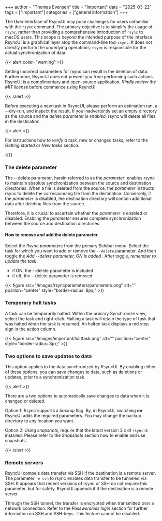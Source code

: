 +++
author = "Thomas Evensen"
title = "Important"
date = "2025-03-22"
tags = ["important"]
categories = ["general information"]
+++

The User Interface of RsyncUI may pose challenges for users unfamiliar with the `rsync` command. The primary objective is to simplify the usage of `rsync`, rather than providing a comprehensive introduction of `rsync` to macOS users. This scope is beyond the intended purpose of the interface. RsyncUI is a graphical layer atop the command-line tool `rsync`. It does not directly perform the underlying operations; `rsync` is responsible for the actual synchronization of data.

{{< alert color="warning" >}}

Setting incorrect parameters for rsync can result in the deletion of data. Furthermore, RsyncUI does not prevent you from performing such actions. RsyncUI is a complimentary and open-source application. *Kindly review the MIT license* before commence using RsyncUI.

{{< /alert >}}

Before executing a new task in RsyncUI, please perform an estimation run, a --dry-run, and inspect the result. If you inadvertently set an empty directory as the source and the *delete parameter* is *enabled*, rsync will delete all files in the destination.

{{< alert >}}

For instructions how to *verify a task*, new or changed tasks, refer to the *Getting started* or *New tasks*  section. 

{{</alert >}}

### The delete parameter

The --delete parameter, herein referred to as the *parameter*, enables rsync to maintain absolute synchronization between the source and destination directories. When a file is deleted from the source, the *parameter* instructs rsync to delete the corresponding file from the destination. Conversely, if the *parameter* is disabled, the destination directory will contain additional data after deleting files from the source.

Therefore, it is crucial to ascertain whether the *parameter* is enabled or disabled. Enabling the *parameter* ensures complete synchronization between the source and destination directories.

#### How to remove and add the delete parameter

Select the *Rsync parameters* from the primary Sidebar menu.  Select the task for which you want to add or remove the `--delete` parameter. And then toggle the *Add --delete parameter, ON is added* . After toggle, *remember to update the task*.

- if ON, the --delete parameter is included
- if off, the --delete parameter is removed

{{< figure src="/images/rsyncparameters/parameters.png" alt="" position="center" style="border-radius: 8px;" >}}

### Temporary halt tasks

A task can be temporarily halted. Within the primary Synchronize view, select the task and right-click. Halting a task will retain the type of task that was halted when the task is resumed. An halted task displays a red stop sign in the action column.

{{< figure src="/images/important/halttask.png" alt="" position="center" style="border-radius: 8px;" >}}

### Two options to save updates to data

This option applies to the data synchronized by RsyncUI. By enabling either of these options, you can save changes to data, such as deletions or updates, prior to a synchronization task.

{{< alert >}}

There are a two options to automatically save changes to data when it is changed or deleted. 

Option 1: Rsync supports a *backup* flag. By, in RsyncUI, switching **on** RsyncUI adds the required parameters. You may change the backup directory to any location you want.  

Option 2: Using *snapshots*, require that the latest version 3.x of `rsync` is installed. Please refer to the *Snapshots* section how to enable and use snapshots.

{{< /alert >}}

### Remote servers

RsyncUI compels data transfer via SSH if the destination is a remote server. The parameter `-e ssh` to rsync enables data transfer to be tunneled via SSH. It appears that recent versions of rsync or SSH do not require this parameter, but for safety, RsyncUI appends it if the destination is a remote server.

Through the SSH tunnel, the transfer is encrypted when transmitted over a network connection. Refer to the *Passwordless login* section for further information on SSH and SSH-keys. This feature cannot be disabled.
